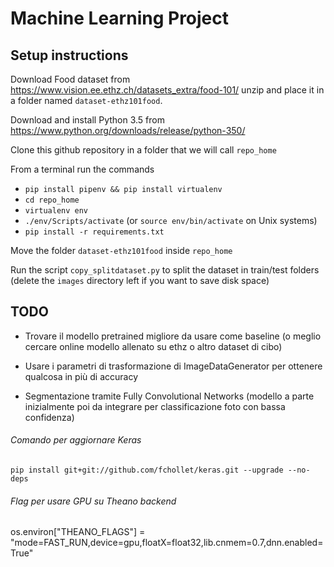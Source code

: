 # Machine Learning Project

## Setup instructions

Download Food dataset from https://www.vision.ee.ethz.ch/datasets_extra/food-101/ unzip and place it in a folder named `dataset-ethz101food`.

Download and install Python 3.5 from https://www.python.org/downloads/release/python-350/

Clone this github repository in a folder that we will call `repo_home`

From a terminal run the commands
* `pip install pipenv && pip install virtualenv`
* `cd repo_home`
* `virtualenv env`
* `./env/Scripts/activate` (or `source env/bin/activate` on Unix systems)
* `pip install -r requirements.txt`

Move the folder `dataset-ethz101food` inside `repo_home`

Run the script `copy_splitdataset.py` to split the dataset in train/test folders (delete the `images` directory left if you want to save disk space)


## TODO
* Trovare il modello pretrained migliore da usare come baseline (o meglio cercare online modello allenato su ethz o altro dataset di cibo)

* Usare i parametri di trasformazione di ImageDataGenerator per ottenere qualcosa in più di accuracy

* Segmentazione tramite Fully Convolutional Networks (modello a parte inizialmente poi da integrare per classificazione foto con bassa confidenza)

###### Comando per aggiornare Keras
`pip install git+git://github.com/fchollet/keras.git --upgrade --no-deps`

###### Flag per usare GPU su Theano backend
os.environ["THEANO_FLAGS"] = "mode=FAST_RUN,device=gpu,floatX=float32,lib.cnmem=0.7,dnn.enabled=True"